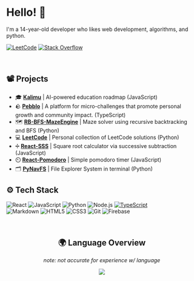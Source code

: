 # Hello! 👋

I'm a 14-year-old developer who likes web development, algorithms, and python.

[![LeetCode](https://img.shields.io/badge/LeetCode-FFA116?style=flat&logo=leetcode&logoColor=white)](https://leetcode.com/u/RushilMahadevu/)
[![Stack Overflow](https://img.shields.io/badge/Stack%20Overflow-F58025?style=flat&logo=stackoverflow&logoColor=white)](https://stackoverflow.com/users/18443852/rushil-mahadevu)

<br />

## 📽️ Projects 
- 🎓 **[Kalimu](https://github.com/RushilMahadevu/kalimu)** | AI-powered education roadmap (JavaScript)
- 🪨 **[Pebblo](https://github.com/RushilMahadevu/Pebblo)** | A platform for micro-challenges that promote personal growth and community impact. (TypeScript)
- 🗺️ **[RB-BFS-MazeEngine](https://github.com/RushilMahadevu/LeetCode)** | Maze solver using recursive backtracking and BFS (Python)
- 💻 **[LeetCode](https://github.com/RushilMahadevu/LeetCode)** | Personal collection of LeetCode solutions (Python)
- ➗ **[React-SSS](https://github.com/RushilMahadevu/react-sss)** | Square root calculator via successive subtraction (JavaScript)
- ⏲️ **[React-Pomodoro](https://github.com/RushilMahadevu/react-pomodoro)** | Simple pomodoro timer (JavaScript)
- 🗂️ **[PyNavFS](https://github.com/RushilMahadevu/PyNavFS)** | File Explorer System in terminal (Python)

## ⚙️ Tech Stack
![React](https://img.shields.io/badge/React-61DAFB?style=flat&logo=react&logoColor=white)
![JavaScript](https://img.shields.io/badge/JavaScript-F7DF1E?style=flat&logo=javascript&logoColor=black)
![Python](https://img.shields.io/badge/Python-3776AB?style=flat&logo=python&logoColor=white)
![Node.js](https://img.shields.io/badge/Node.js-339933?style=flat&logo=node.js&logoColor=white)
[![TypeScript](https://img.shields.io/badge/TypeScript-3178C6?logo=typescript&logoColor=fff)](#)
<br />
![Markdown](https://img.shields.io/badge/markdown-%23000000.svg?style=for-the-badge&logo=markdown&logoColor=white)
![HTML5](https://img.shields.io/badge/HTML5-E34F26?style=flat&logo=html5&logoColor=white)
![CSS3](https://img.shields.io/badge/CSS3-1572B6?style=flat&logo=css3&logoColor=white)
![Git](https://img.shields.io/badge/Git-F05032?style=flat&logo=git&logoColor=white)
![Firebase](https://img.shields.io/badge/Firebase-FFCA28?style=flat&logo=firebase&logoColor=black)

<br />

<div align="center">
    
## 🌍 Language Overview
*note: not accurate for experience w/ language*

<a href="https://wakatime.com"><img src="https://wakatime.com/share/@42420da7-f40d-4a0b-a1c8-c1c1c8d2557b/5070d0f8-5a43-4889-8ad5-4ae94a9548e5.png" /></a>
</div>
